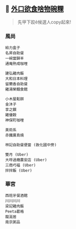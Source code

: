 ## :dart: [外口欲食啥物碗粿](https://ohmyluck.com/zh-tw/)
> 先甲下跤ê候選人copy起來!

### 風尚
```
給力盒子
名昇自助餐
一碗當歸羊
通庵熟成咖哩

建弘雞肉飯
大和日本料理
留蘭香自助餐
雞湯榮麵食館

小木屋鬆餅
金沐子
享之饌
雞優穀
神保町咖哩

美術系
赤鐵廣島燒

林記自助餐便當 (敦化國中旁)

雙月 (Uber)
大呼過癮農安店 (Uber)
三商巧福 (Uber)
拌拌飯 (Uber)
```

### 華宮
```
西班牙餐酒館
川川川川
梁記雞肉飯
Peeta葛格
龍涎居
南京粥品
```
